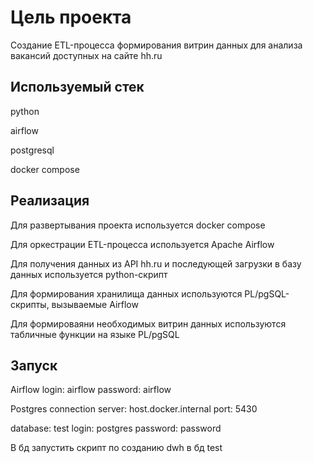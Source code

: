 # Цель проекта

Создание ETL-процесса формирования витрин данных для анализа вакансий доступных на сайте hh.ru

## Используемый стек

python

airflow

postgresql

docker compose

## Реализация

Для развертывания проекта используется docker compose

Для оркестрации ETL-процесса используется Apache Airflow

Для получения данных из API hh.ru и последующей загрузки в базу данных используется python-скрипт

Для формирования хранилища данных используются PL/pgSQL-скрипты, вызываемые Airflow

Для формироваяни необходимых витрин данных используются табличные функции на языке PL/pgSQL

## Запуск

Airflow
login: airflow
password: airflow

Postgres connection
server: host.docker.internal
port: 5430

database: test
login: postgres
password: password

В бд запустить скрипт по созданию dwh в бд test
